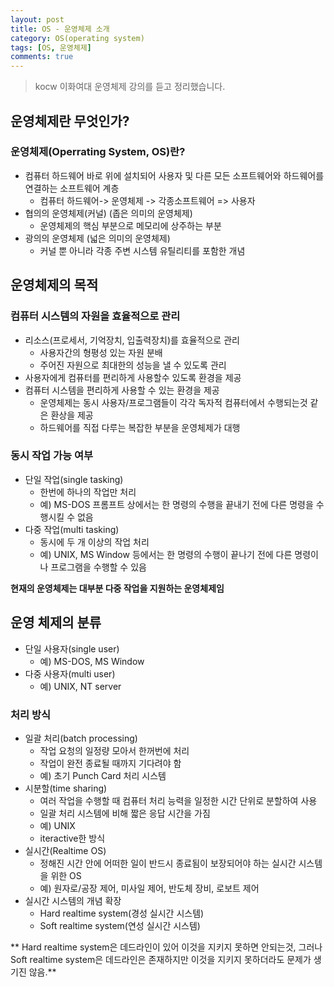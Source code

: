 ```yaml
---
layout: post
title: OS - 운영체제 소개
category: OS(operating system)
tags: [OS, 운영체제]
comments: true
---
```

<!----------------- 탬플릿
## forEach
### 설명
[MDN](http://naver.com)
```javascript

```
<center>
 <figure>
 <img src="/assets/post-img/git/git_diff.png" alt="views">
 <figcaption>cat을 통해서 git diff 결과를 표시</figcaption>
 </figure>
 </center>
------------------->
> kocw 이화여대 운영체제 강의를 듣고 정리했습니다.

## 운영체제란 무엇인가?

### 운영체제(Operrating System, OS)란?
- 컴퓨터 하드웨어 바로 위에 설치되어 사용자 및 다른 모든 소프트웨어와 하드웨어를 연결하는 소프트웨어 계층
    - 컴퓨터 하드웨어-> 운영체제 -> 각종소프트웨어 => 사용자
- 협의의 운영체제(커널) (좁은 의미의 운영체제)
    - 운영체제의 핵심 부분으로 메모리에 상주하는 부분
- 광의의 운영체제 (넓은 의미의 운영체제)
    - 커널 뿐 아니라 각종 주변 시스템 유틸리티를 포함한 개념 

## 운영체제의 목적

### 컴퓨터 시스템의 **자원을 효율적으로 관리**
- 리소스(프로세서, 기억장치, 입출력장치)를 효율적으로 관리
    - 사용자간의 형평성 있는 자원 분배
    - 주어진 자원으로 최대한의 성능을 낼 수 있도록 관리
- 사용자에게 컴퓨터를 편리하게 사용할수 있도록 환경을 제공
- 컴퓨터 시스템을 편리하게 사용할 수 있는 환경을 제공
    - 운영체제는 동시 사용자/프로그램들이 각각 독자적 컴퓨터에서 수행되는것 같은 환상을 제공
    - 하드웨어를 직접 다루는 복잡한 부분을 운영체제가 대행 

 ### 동시 작업 가능 여부

- 단일 작업(single tasking)
    - 한번에 하나의 작업만 처리
    - 예) MS-DOS 프롬프트 상에서는 한 명령의 수행을 끝내기 전에 다른 명령을 수행시킬 수 없음
- 다중 작업(multi tasking)
    - 동시에 두 개 이상의 작업 처리
    - 예) UNIX, MS Window 등에서는 한 명령의 수행이 끝나기 전에 다른 명령이나 프로그램을 수행할 수 있음

**현재의 운영체제는 대부분 다중 작업을 지원하는 운영체제임**

## 운영 체제의 분류

- 단일 사용자(single user)
    - 예) MS-DOS, MS Window
- 다중 사용자(multi user)
    - 예) UNIX, NT server

### 처리 방식

- 일괄 처리(batch processing)
    - 작업 요청의 일정량 모아서 한꺼번에 처리
    - 작업이 완전 종료될 때까지 기다려야 함
    - 예) 초기 Punch Card 처리 시스템
- 시분할(time sharing)
    - 여러 작업을 수행할 때 컴퓨터 처리 능력을 일정한 시간 단위로 분할하여 사용
    - 일괄 처리 시스템에 비해 짧은 응답 시간을 가짐
    - 예) UNIX
    - iteractive한 방식
- 실시간(Realtime OS)
    - 정해진 시간 안에 어떠한 일이 반드시 종료됨이 보장되어야 하는 실시간 시스템을 위한 OS
    - 예) 원자로/공장 제어, 미사일 제어, 반도체 장비, 로보트 제어
- 실시간 시스템의 개념 확장
    - Hard realtime system(경성 실시간 시스템)
    - Soft realtime system(연성 실시간 시스템)

** Hard realtime system은 데드라인이 있어 이것을 지키지 못하면 안되는것,
 그러나 Soft realtime system은 데드라인은 존재하지만 이것을 지키지 못하더라도 문제가 생기진 않음.**